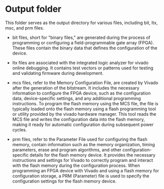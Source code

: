 # Output folder

This folder serves as the output directory for various files, including bit, ltx, msc, and prm files. 

- bit files, short for "binary files," are generated during the process of programming or configuring a field-programmable gate array (FPGA). These files contain the binary data that defines the configuration of the device.

- ltx files are associated with the integrated logic analyzer for vivado online debugging. It contains test vectors or patterns used for testing and validating firmware during development. 

- mcs files, refer to the Memory Configuration File,  are created by Vivado after the generation of the bitstream. It includes the necessary information to configure the FPGA device, such as the configuration data, device-specific settings, and any additional programming instructions. To program the flash memory using the MCS file, the file is typically loaded onto the flash memory using a flash programming tool or utility provided by the vivado hardware manager. This tool reads the MCS file and writes the configuration data into the flash memory, making it ready for automatic configuration during subsequent power cycles.

- prm files, refer to the Parameter File used for configuring the flash memory, contain information such as the memory organization, timing parameters, erase and program algorithms, and other configuration-specific details for the flash memory device. It provides the necessary instructions and settings for Vivado to correctly program and interact with the flash memory during the configuration process. When programming an FPGA device with Vivado and using a flash memory for configuration storage, a PRM (Parameter) file is used to specify the configuration settings for the flash memory device.

